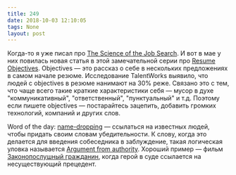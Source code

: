 ```yaml
---
title: 249
date: 2018-10-03 12:10:05
tags: None
layout: post
---
```


Когда-то я уже писал про [The Science of the Job Search](https://t.me/itgram_channel/107). И вот в мае у них повилась новая статья в этой замечательной серии про [Resume Objectives](https://talent.works/blog/2018/05/31/the-science-of-the-job-search-part-vi-do-you-need-a-resume-objective/). Objectives — это рассказ о себе в нескольких предложениях в самом начале резюме. Исследование TalentWorks выявило, что людей с objectives в резюме нанимают на 30% реже. Связано это с тем, что чаще всего такие краткие характеристики себя — мусор в духе "коммуникативный", "ответственный", "пунктуальный" и т.д. Поэтому если пишете objectives — постарайтесь зацепить, добавить громких технологий, компаний и других слов.

Word of the day: [name-dropping](https://en.wikipedia.org/wiki/Name-dropping) — ссылаться на известных людей, чтобы придать своим словам убедительности. К слову, когда это делается для введения собеседника в заблуждение, такая логическая уловка называется [Argument from authority](https://en.wikipedia.org/wiki/Argument_from_authority). Хороший пример — фильм [Законопослушный гражданин](https://www.kinopoisk.ru/film/zakonoposlushnyy-grazhdanin-2009-406408/), когда герой в суде ссылается на несуществующий прецедент.
